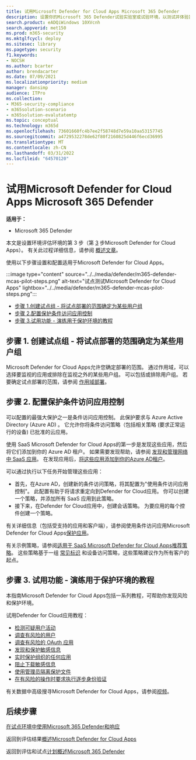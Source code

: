 ```yaml
---
title: 试用Microsoft Defender for Cloud Apps Microsoft 365 Defender
description: 设置你的Microsoft 365 Defender试验实验室或试验环境，以测试并体验旨在保护设备、标识、数据和应用程序的安全解决方案。
search.product: eADQiWindows 10XVcnh
search.appverid: met150
ms.prod: m365-security
ms.mktglfcycl: deploy
ms.sitesec: library
ms.pagetype: security
f1.keywords:
- NOCSH
ms.author: bcarter
author: brendacarter
ms.date: 07/09/2021
ms.localizationpriority: medium
manager: dansimp
audience: ITPro
ms.collection:
- M365-security-compliance
- m365solution-scenario
- m365solution-evalutatemtp
ms.topic: conceptual
ms.technology: m365d
ms.openlocfilehash: 73601660fc4b7ee2f58748d7e59a10aa53157745
ms.sourcegitcommit: a4729532278de62f80f2160825d446f6ecd36995
ms.translationtype: MT
ms.contentlocale: zh-CN
ms.lasthandoff: 03/31/2022
ms.locfileid: "64570120"
---
```

# <a name="pilot-microsoft-defender-for-cloud-apps-with-microsoft-365-defender"></a>试用Microsoft Defender for Cloud Apps Microsoft 365 Defender


**适用于：**
- Microsoft 365 Defender

本文是设置环境评估环境的第 3 步（第 [3](eval-defender-mcas-overview.md) 步Microsoft Defender for Cloud Apps）。 有关此过程详细信息，请参阅 [概述文章](eval-defender-mcas-overview.md)。

使用以下步骤设置和配置适用于Microsoft Defender for Cloud Apps。


:::image type="content" source="../../media/defender/m365-defender-mcas-pilot-steps.png" alt-text="试点测试Microsoft Defender for Cloud Apps" lightbox="../../media/defender/m365-defender-mcas-pilot-steps.png":::
- [步骤 1.创建试点组 - 将试点部署的范围确定为某些用户组](#step-1-create-the-pilot-groupscope-your-pilot-deployment-to-certain-user-groups)
- [步骤 2.配置保护条件访问应用控制](#step-2-configure-protectionconditional-access-app-control)
- [步骤 3.试用功能 - 演练用于保护环境的教程](#step-3-try-out-capabilitieswalk-through-tutorials-for-protecting-your-environment) 

## <a name="step-1-create-the-pilot-groupscope-your-pilot-deployment-to-certain-user-groups"></a>步骤 1. 创建试点组 - 将试点部署的范围确定为某些用户组

Microsoft Defender for Cloud Apps允许您确定部署的范围。 通过作用域，可以选择要监视的应用或排除在监视之外的某些用户组。 可以包括或排除用户组。 若要确定试点部署的范围，请参阅 [作用域部署](/cloud-app-security/scoped-deployment)。


## <a name="step-2-configure-protectionconditional-access-app-control"></a>步骤 2. 配置保护条件访问应用控制

可以配置的最强大保护之一是条件访问应用控制。 此保护要求与 Azure Active Directory (Azure AD) 。 它允许你将条件访问策略（包括相关策略 (要求正常运行的设备) 已批准的云应用。 

使用 SaaS Microsoft Defender for Cloud Apps的第一步是发现这些应用，然后将它们添加到你的 Azure AD 租户。 如果需要发现帮助，请参阅 [发现和管理网络中 SaaS 应用](/cloud-app-security/tutorial-shadow-it)。 在发现应用后，[将这些应用添加到你的Azure AD租户](/azure/active-directory/manage-apps/add-application-portal)。

可以通过执行以下任务开始管理这些应用：

- 首先，在Azure AD，创建新的条件访问策略，将其配置为"使用条件访问应用控制"。 此配置有助于将请求重定向到Defender for Cloud应用。 你可以创建一个策略，并添加所有 SaaS 应用到此策略。
- 接下来，在Defender for Cloud应用中，创建会话策略。 为要应用的每个控件创建一个策略。

有关详细信息（包括受支持的应用和客户端），请参阅使用条件访问应用Microsoft Defender for Cloud Apps[保护应用](/cloud-app-security/proxy-intro-aad)。 

有关示例策略，请参阅[适用于 SaaS Microsoft Defender for Cloud Apps推荐策略](../office-365-security/mcas-saas-access-policies.md)。 这些策略基于一组 [常见标识](../office-365-security/microsoft-365-policies-configurations.md) 和设备访问策略，这些策略建议作为所有客户的起点。 

## <a name="step-3-try-out-capabilitieswalk-through-tutorials-for-protecting-your-environment"></a>步骤 3. 试用功能 - 演练用于保护环境的教程 

本指南Microsoft Defender for Cloud Apps包括一系列教程，可帮助你发现风险和保护环境。 

试用Defender for Cloud应用教程：

- [检测可疑用户活动](/cloud-app-security/tutorial-suspicious-activity)
- [调查有风险的用户](/cloud-app-security/tutorial-ueba)
- [调查有风险的 OAuth 应用](/cloud-app-security/investigate-risky-oauth)
- [发现和保护敏感信息](/cloud-app-security/tutorial-dlp)
- [实时保护组织的任何应用](/cloud-app-security/tutorial-proxy)
- [阻止下载敏感信息](/cloud-app-security/use-case-proxy-block-session-aad)
- [使用管理员隔离保护文件](/cloud-app-security/use-case-admin-quarantine)
- [在有风险的操作时要求执行逐步身份验证](/cloud-app-security/tutorial-step-up-authentication)

有关数据中高级搜寻Microsoft Defender for Cloud Apps，请参阅[视频](https://www.microsoft.com/en-us/videoplayer/embed/RWFISa)。

## <a name="next-steps"></a>后续步骤

[在试点环境中使用Microsoft 365 Defender和响应](eval-defender-investigate-respond.md)

返回到评估结果[概述Microsoft Defender for Cloud Apps](eval-defender-mcas-overview.md)

返回到评估和试点[计划概述Microsoft 365 Defender](eval-overview.md)
